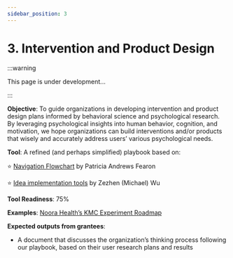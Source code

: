 ```yaml
---
sidebar_position: 3
---
```


# 3. Intervention and Product Design

:::warning

This page is under development...

:::

**Objective**: To guide organizations in developing intervention and product design plans informed by behavioral science and psychological research. By leveraging psychological insights into human behavior, cognition, and motivation, we hope organizations can build interventions and/or products that wisely and accurately address users’ various psychological needs.

**Tool**: A refined (and perhaps simplified) playbook based on:

⭐ [Navigation Flowchart](https://miro.com/app/board/uXjVLs3u2Z8=/) by Patricia Andrews Fearon

⭐ [Idea implementation tools](https://www.notion.so/agencyfund/Make-decisions-on-the-drafted-messages-1816311d558d8094923ed0d703d4c4c0?pvs=4) by Zezhen (Michael) Wu

**Tool Readiness**: 75% 

**Examples**: [Noora Health’s KMC Experiment Roadmap](https://www.notion.so/agencyfund/KMC-Experiment-Roadmap-1126311d558d8053812ce7999b6a275d?pvs=4)

**Expected outputs from grantees**:
- A document that discusses the organization’s thinking process following our playbook, based on their user research plans and results
